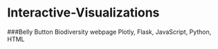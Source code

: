 # Interactive-Visualizations
###Belly Button Biodiversity webpage
Plotly, Flask, JavaScript, Python, HTML
